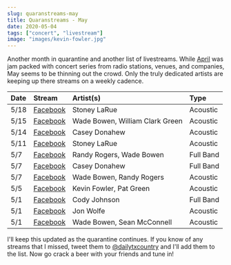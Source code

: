 ```yaml
---
slug: quaranstreams-may
title: Quaranstreams - May
date: 2020-05-04
tags: ["concert", "livestream"]
image: "images/kevin-fowler.jpg"
---
```


Another month in quarantine and another list of livestreams. While [April][april] was jam packed with concert series from radio stations, venues, and companies, May seems to be thinning out the crowd. Only the truly dedicated artists are keeping up there streams on a weekly cadence.

| Date | Stream                      | Artist(s)                       | Type      |
| :--- | :-------------------------- | :------------------------------ | :-------- |
| 5/18 | [Facebook][stoney-larue-2]  | Stoney LaRue                    | Acoustic  |
| 5/15 | [Facebook][wade-bowen-3]    | Wade Bowen, William Clark Green | Acoustic  |
| 5/14 | [Facebook][casey-donahew-2] | Casey Donahew                   | Acoustic  |
| 5/11 | [Facebook][stoney-larue-1]  | Stoney LaRue                    | Acoustic  |
| 5/7  | [Facebook][hmbwt]           | Randy Rogers, Wade Bowen        | Full Band |
| 5/7  | [Facebook][casey-donahew-1] | Casey Donahew                   | Full Band |
| 5/7  | [Facebook][wade-bowen-2]    | Wade Bowen, Randy Rogers        | Acoustic  |
| 5/5  | [Facebook][kevin-fowler-1]  | Kevin Fowler, Pat Green         | Acoustic  |
| 5/1  | [Facebook][cody-johnson]    | Cody Johnson                    | Full Band |
| 5/1  | [Facebook][jon-wolfe]       | Jon Wolfe                       | Acoustic  |
| 5/1  | [Facebook][wade-bowen-1]    | Wade Bowen, Sean McConnell      | Acoustic  |

I'll keep this updated as the quarantine continues. If you know of any streams that I missed, tweet them to [@dailytxcountry][twitter] and I'll add them to the list. Now go crack a beer with your friends and tune in!

[april]: /posts/quaranstreams-april
[stoney-larue-2]: https://www.facebook.com/144950267652/videos/249050553104434
[wade-bowen-3]: https://www.facebook.com/17995575887/videos/1335053826882339
[casey-donahew-2]: https://www.facebook.com/121598385287/videos/1633641880128281
[stoney-larue-1]: https://www.facebook.com/144950267652/videos/530244847648686
[hmbwt]: https://www.facebook.com/17995575887/videos/469894033832028
[casey-donahew-1]: https://www.facebook.com/121598385287/videos/903278963431155
[wade-bowen-2]: https://www.facebook.com/17995575887/videos/611738709427615
[kevin-fowler-1]: https://www.facebook.com/15822102761/videos/236385100919508
[cody-johnson]: https://www.facebook.com/12417566442/videos/563455124566689
[jon-wolfe]: https://www.facebook.com/7764681979/videos/255268835596175
[wade-bowen-1]: https://www.facebook.com/17995575887/videos/2939180442813816
[twitter]: https://twitter.com/dailytxcountry

